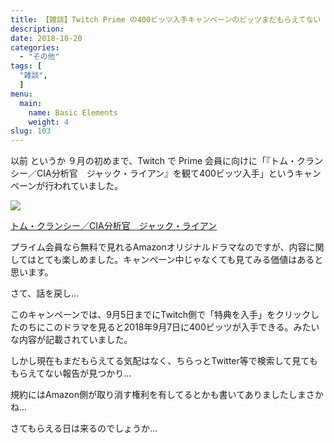 ```yaml
---
title: 【雑談】Twitch Prime の400ビッツ入手キャンペーンのビッツまだもらえてない
description: 
date: 2018-10-20
categories:
  - "その他"
tags: [
  "雑談",
  ]
menu:
  main:
    name: Basic Elements
    weight: 4
slug: 103
---
```


以前 というか ９月の初めまで、Twitch で Prime 会員に向けに「『トム・クランシー／CIA分析官　ジャック・ライアン』を観て400ビッツ入手」というキャンペーンが行われていました。

![](https://ws-fe.amazon-adsystem.com/widgets/q?_encoding=UTF8&ASIN=B07GHBKSWD&Format=_SL160_&ID=AsinImage&MarketPlace=JP&ServiceVersion=20070822&WS=1&tag=ctoedtmer-22&language=ja_JP)

[トム・クランシー／CIA分析官　ジャック・ライアン](https://www.amazon.co.jp/%E3%83%91%E3%82%A4%E3%83%AD%E3%83%83%E3%83%88/dp/B07GHBKSWD/ref=as_li_ss_il?ie=UTF8&qid=1537197166&sr=8-1&keywords=%E3%83%88%E3%83%A0%E3%82%AF%E3%83%A9%E3%83%B3%E3%82%B7%E3%83%BC&linkCode=li2&tag=ctoedtmer-22&linkId=5eb7519f349e41edbd1ed9510357e416&language=ja_JP)

プライム会員なら無料で見れるAmazonオリジナルドラマなのですが、内容に関してはとても楽しめました。キャンペーン中じゃなくても見てみる価値はあると思います。

さて、話を戻し…

このキャンペーンでは、9月5日までにTwitch側で「特典を入手」をクリックしたのちにこのドラマを見ると2018年9月7日に400ビッツが入手できる。みたいな内容が記載されていました。

しかし現在もまだもらえてる気配はなく、ちらっとTwitter等で検索して見てももらえてない報告が見つかり…

規約にはAmazon側が取り消す権利を有してるとかも書いてありましたしまさかね…

さてもらえる日は来るのでしょうか…
　　
